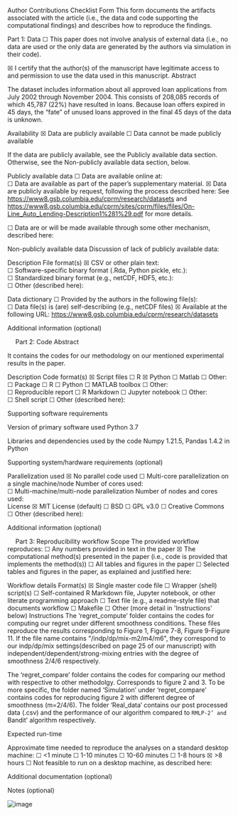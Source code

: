 Author Contributions Checklist Form
This form documents the artifacts associated with the article (i.e., the data and code supporting the computational findings) and describes how to reproduce the findings.

Part 1: Data
☐ This paper does not involve analysis of external data (i.e., no data are used or the only data are generated by the authors via simulation in their code).

☒ I certify that the author(s) of the manuscript have legitimate access to and permission to use the data used in this manuscript.
Abstract 

The dataset includes information about all approved loan applications from July 2002 through November 2004. This consists of 208,085 records of which 45,787 (22%) have resulted in loans. Because loan offers expired in 45 days, the “fate” of unused loans approved in the final 45 days of the data is unknown.

Availability
☒ Data are publicly available
☐ Data cannot be made publicly available

If the data are publicly available, see the Publicly available data section. Otherwise, see the Non-publicly available data section, below.

Publicly available data
☐ Data are available online at:      
☐ Data are available as part of the paper’s supplementary material.
☒ Data are publicly available by request, following the process described here:
See https://www8.gsb.columbia.edu/cprm/research/datasets and 
https://www8.gsb.columbia.edu/cprm/sites/cprm/files/files/On-Line_Auto_Lending-Description1%281%29.pdf for more details.


☐ Data are or will be made available through some other mechanism, described here:


Non-publicly available data
Discussion of lack of publicly available data:





Description
File format(s) 
☒ CSV or other plain text:      
☐ Software-specific binary format (.Rda, Python pickle, etc.):      
☐ Standardized binary format (e.g., netCDF, HDF5, etc.):      
☐ Other (described here):


Data dictionary
☐ Provided by the authors in the following file(s):      
☐ Data file(s) is (are) self-describiing (e.g., netCDF files) 
☒ Available at the following URL:
https://www8.gsb.columbia.edu/cprm/research/datasets


Additional information (optional)


 
Part 2: Code
Abstract 

It contains the codes for our methodology on our mentioned experimental results in the paper.



Description
Code format(s) 
☒ Script files
     ☐ R    ☒ Python     ☐ Matlab
         ☐ Other:      
☐ Package
     ☐ R    ☐ Python    ☐ MATLAB toolbox
         ☐ Other:      
☐ Reproducible report 
     ☐ R Markdown    ☐ Jupyter notebook
         ☐ Other:      
☐ Shell script
☐ Other (described here):



Supporting software requirements 

Version of primary software used
Python 3.7


Libraries and dependencies used by the code
Numpy 1.21.5, Pandas 1.4.2 in Python



Supporting system/hardware requirements (optional)



Parallelization used
☒ No parallel code used
☐ Multi-core parallelization on a single machine/node
      Number of cores used:      
☐ Multi-machine/multi-node parallelization 
      Number of nodes and cores used:      
License
☒ MIT License (default)
☐ BSD
☐ GPL v3.0 
☐ Creative Commons 
☐ Other (described here):



Additional information (optional)





 
Part 3: Reproducibility workflow
Scope
The provided workflow reproduces:
☐ Any numbers provided in text in the paper
☒ The computational method(s) presented in the paper (i.e., code is provided that implements the method(s))
☐ All tables and figures in the paper
☐ Selected tables and figures in the paper, as explained and justified here:




Workflow details
Format(s) 
☒ Single master code file 
☐ Wrapper (shell) script(s)
☐ Self-contained R Markdown file, Jupyter notebook, or other literate programming approach
☐ Text file (e.g., a readme-style file) that documents workflow
☐ Makefile
☐ Other (more detail in 'Instructions' below)
Instructions
The ‘regret_compute’ folder contains the codes for computing our regret under different smoothness conditions. These files reproduce the results corresponding to Figure 1, Figure 7-8, Figure 9-Figure 11. If the file name contains "/indp/dp/mix-m2/m4/m6", they correspond to our indp/dp/mix settings(described on page 25 of our manuscript) with independent/dependent/strong-mixing entries with the degree of smoothness 2/4/6 respectively.

The ‘regret_compare’ folder contains the codes for comparing our method with respective to other methodolgy. Corresponds to figure 2 and 3. To be more specific, the folder named ‘Simulation’ under ‘regret_compare’ contains codes for reproducing figure 2 with different degree of smoothness (m=2/4/6). The folder ‘Real_data’ contains our post processed data (.csv) and the performance of our algorithm compared to `RMLP-2’ and `Bandit’ algorithm respectively.  





Expected run-time

Approximate time needed to reproduce the analyses on a standard desktop machine:
☐ <1 minute 
☐ 1-10 minutes
☐ 10-60 minutes
☐ 1-8 hours
☒ >8 hours
☐ Not feasible to run on a desktop machine, as described here:



Additional documentation (optional)






Notes (optional)







![image](https://user-images.githubusercontent.com/66321145/167433048-b431b0c7-1995-4207-8a6e-c99e385ab5f1.png)

